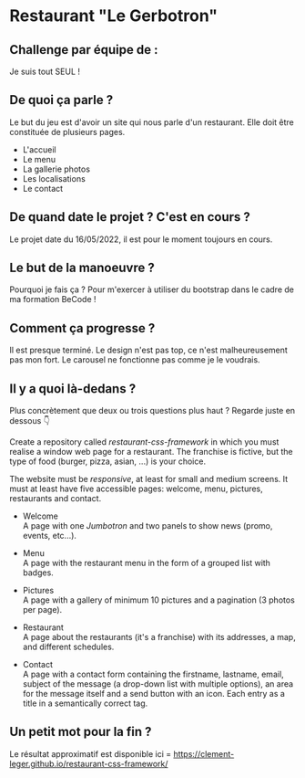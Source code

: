 # Restaurant "Le Gerbotron"

## Challenge par équipe de :

Je suis tout SEUL !

## De quoi ça parle ?

Le but du jeu est d'avoir un site qui nous parle d'un restaurant. Elle doit être constituée de plusieurs pages.

- L'accueil
- Le menu
- La gallerie photos
- Les localisations
- Le contact

## De quand date le projet ? C'est en cours ?

Le projet date du 16/05/2022, il est pour le moment toujours en cours.

## Le but de la manoeuvre ?

Pourquoi je fais ça ? Pour m'exercer à utiliser du bootstrap dans le cadre de ma formation BeCode !

## Comment ça progresse ?

Il est presque terminé. Le design n'est pas top, ce n'est malheureusement pas mon fort. Le carousel ne fonctionne pas comme je le voudrais.

## Il y a quoi là-dedans ?

Plus concrètement que deux ou trois questions plus haut ? Regarde juste en dessous :point_down:

Create a repository called _restaurant-css-framework_ in which you must realise
a window web page for a restaurant. The franchise is fictive, but the type of
food (burger, pizza, asian, ...) is your choice.

The website must be *responsive*, at least for small and medium screens. It must
at least have five accessible pages: welcome, menu, pictures, restaurants and
contact.

- Welcome  
A page with one _Jumbotron_ and two panels to show news (promo, events, etc...).

- Menu  
A page with the restaurant menu in the form of a grouped list with badges.

- Pictures  
A page with a gallery of minimum 10 pictures and a pagination (3 photos per
page).

- Restaurant  
A page about the restaurants (it's a franchise) with its addresses, a map, and
different schedules.

- Contact  
A page with a contact form containing the firstname, lastname, email, subject of
the message (a drop-down list with multiple options), an area for the message
itself and a send button with an icon. Each entry as a title in a semantically
correct tag.

## Un petit mot pour la fin ?

Le résultat approximatif est disponible ici = https://clement-leger.github.io/restaurant-css-framework/
